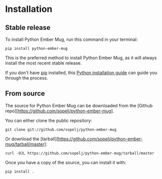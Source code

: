# Installation

## Stable release

To install Python Ember Mug, run this command in your
terminal:

``` console
pip install python-ember-mug
```

This is the preferred method to install Python Ember Mug, as it will always install the most recent stable release.

If you don't have [pip][] installed, this [Python installation guide][]
can guide you through the process.

## From source

The source for Python Ember Mug can be downloaded from
the [Github repo][https://github.com/sopelj/python-ember-mug].

You can either clone the public repository:

``` console
git clone git://github.com/sopelj/python-ember-mug
```

Or download the [tarball][https://github.com/sopelj/python-ember-mug/tarball/master]:

``` console
curl -OJL https://github.com/sopelj/python-ember-mug/tarball/master
```

Once you have a copy of the source, you can install it with:

``` console
pip install .
```

  [pip]: https://pip.pypa.io
  [Python installation guide]: http://docs.python-guide.org/en/latest/starting/installation/
